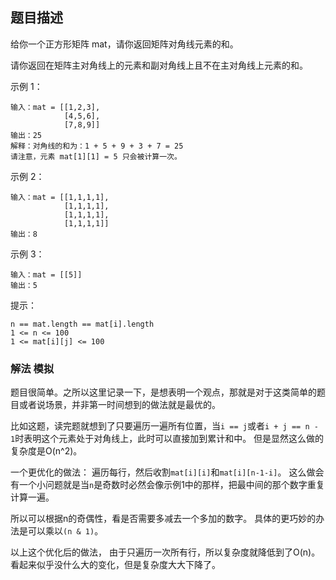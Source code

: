 ## 题目描述
给你一个正方形矩阵 mat，请你返回矩阵对角线元素的和。

请你返回在矩阵主对角线上的元素和副对角线上且不在主对角线上元素的和。

示例  1：
```
输入：mat = [[1,2,3],
            [4,5,6],
            [7,8,9]]
输出：25
解释：对角线的和为：1 + 5 + 9 + 3 + 7 = 25
请注意，元素 mat[1][1] = 5 只会被计算一次。
```
示例  2：
```
输入：mat = [[1,1,1,1],
            [1,1,1,1],
            [1,1,1,1],
            [1,1,1,1]]
输出：8
```
示例 3：
```
输入：mat = [[5]]
输出：5
```

提示：
```
n == mat.length == mat[i].length
1 <= n <= 100
1 <= mat[i][j] <= 100
```

### 解法 模拟
题目很简单。之所以这里记录一下，是想表明一个观点，那就是对于这类简单的题目或者说场景，并非第一时间想到的做法就是最优的。

比如这题，读完题就想到了只要遍历一遍所有位置，当`i == j`或者`i + j == n - 1`时表明这个元素处于对角线上，此时可以直接加到累计和中。
但是显然这么做的复杂度是O(n^2)。

一个更优化的做法：
遍历每行，然后收割`mat[i][i]`和`mat[i][n-1-i]`。
这么做会有一个小问题就是当`n`是奇数时必然会像示例1中的那样，把最中间的那个数字重复计算一遍。

所以可以根据n的奇偶性，看是否需要多减去一个多加的数字。
具体的更巧妙的办法是可以乘以`(n & 1)`。

以上这个优化后的做法， 由于只遍历一次所有行，所以复杂度就降低到了O(n)。
看起来似乎没什么大的变化，但是复杂度大大下降了。